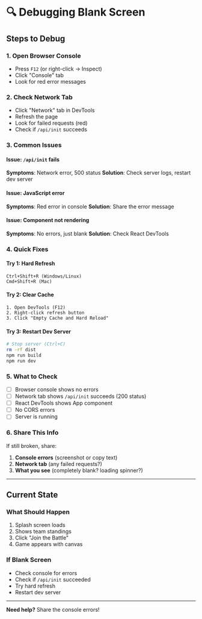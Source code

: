 # 🔍 Debugging Blank Screen

## Steps to Debug

### 1. Open Browser Console
- Press `F12` (or right-click → Inspect)
- Click "Console" tab
- Look for red error messages

### 2. Check Network Tab
- Click "Network" tab in DevTools
- Refresh the page
- Look for failed requests (red)
- Check if `/api/init` succeeds

### 3. Common Issues

#### Issue: `/api/init` fails
**Symptoms**: Network error, 500 status
**Solution**: Check server logs, restart dev server

#### Issue: JavaScript error
**Symptoms**: Red error in console
**Solution**: Share the error message

#### Issue: Component not rendering
**Symptoms**: No errors, just blank
**Solution**: Check React DevTools

### 4. Quick Fixes

#### Try 1: Hard Refresh
```
Ctrl+Shift+R (Windows/Linux)
Cmd+Shift+R (Mac)
```

#### Try 2: Clear Cache
```
1. Open DevTools (F12)
2. Right-click refresh button
3. Click "Empty Cache and Hard Reload"
```

#### Try 3: Restart Dev Server
```bash
# Stop server (Ctrl+C)
rm -rf dist
npm run build
npm run dev
```

### 5. What to Check

- [ ] Browser console shows no errors
- [ ] Network tab shows `/api/init` succeeds (200 status)
- [ ] React DevTools shows App component
- [ ] No CORS errors
- [ ] Server is running

### 6. Share This Info

If still broken, share:
1. **Console errors** (screenshot or copy text)
2. **Network tab** (any failed requests?)
3. **What you see** (completely blank? loading spinner?)

---

## Current State

### What Should Happen
1. Splash screen loads
2. Shows team standings
3. Click "Join the Battle"
4. Game appears with canvas

### If Blank Screen
- Check console for errors
- Check if `/api/init` succeeded
- Try hard refresh
- Restart dev server

---

**Need help?** Share the console errors!
